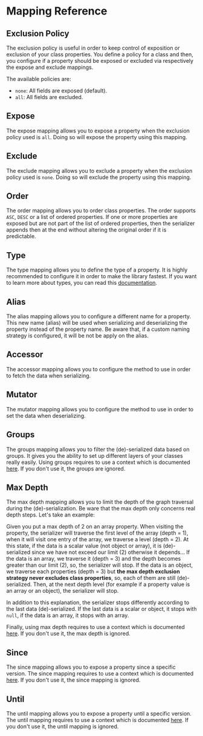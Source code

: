 # Mapping Reference

## Exclusion Policy

The exclusion policy is useful in order to keep control of exposition or exclusion of your class properties. You 
define a policy for a class and then, you configure if a property should be exposed or excluded via respectively the 
expose and exclude mappings.

The available policies are:

 - `none`: All fields are exposed (default).
 - `all`: All fields are excluded.

## Expose

The expose mapping allows you to expose a property when the exclusion policy used is `all`. Doing so will expose the 
property using this mapping.

## Exclude

The exclude mapping allows you to exclude a property when the exclusion policy used is `none`. Doing so will exclude 
the property using this mapping.

## Order

The order mapping allows you to order class properties. The order supports `ASC`, `DESC` or a list of ordered 
properties. If one or more properties are exposed but are not part of the list of ordered properties, then the 
serializer appends then at the end without altering the original order if it is predictable.

## Type

The type mapping allows you to define the type of a property. It is highly recommended to configure it in order to make 
the library fastest. If you want to learn more about types, you can read this [documentation](/doc/type.md).

## Alias

The alias mapping allows you to configure a different name for a property. This new name (alias) will be used when 
serializing and deserializing the property instead of the property name. Be aware that, if a custom naming strategy is 
configured, it will be not be apply on the alias.

## Accessor

The accessor mapping allows you to configure the method to use in order to fetch the data when serializing.

## Mutator

The mutator mapping allows you to configure the method to use in order to set the data when deserializing.

## Groups

The groups mapping allows you to filter the (de)-serialized data based on groups. It gives you the ability to set up 
different layers of your classes really easily. Using groups requires to use a context which is documented 
[here](/doc/context.md). If you don't use it, the groups are ignored.

## Max Depth

The max depth mapping allows you to limit the depth of the graph traversal during the (de)-serialization. Be ware that 
the max depth only concerns real depth steps. Let's take an example:

Given you put a max depth of 2 on an array property. When visiting the property, the serializer will traverse the 
first level of the array (depth = 1), when it will visit one entry of the array, we traverse a level (depth = 2). At 
this state, if the data is a scalar value (not object or array), it is (de)-serialized since we have not exceed our 
limit (2) otherwise it depends... If the data is an array, we traverse it (depth = 3) and the depth becomes greater than
our limit (2), so, the serializer will stop. If the data is an object, we traverse each properties (depth = 3) but 
**the max depth exclusion strategy never excludes class properties**, so, each of them are still (de)-serialized. Then, 
at the next depth level (for example if a property value is an array or an object), the serializer will stop.

In addition to this explanation, the serializer stops differently according to the last data (de)-serialized. If the 
last data is a scalar or object, it stops with `null`, if the data is an array, it stops with an array.
 
Finally, using max depth requires to use a context which is documented [here](/doc/context.md). If you don't use it, 
the max depth is ignored.

## Since

The since mapping allows you to expose a property since a specific version. The since mapping requires to use a context 
which is documented [here](/doc/context.md). If you don't use it, the since mapping is ignored.

## Until

The until mapping allows you to expose a property until a specific version. The until mapping requires to use a context 
which is documented [here](/doc/context.md). If you don't use it, the until mapping is ignored.
